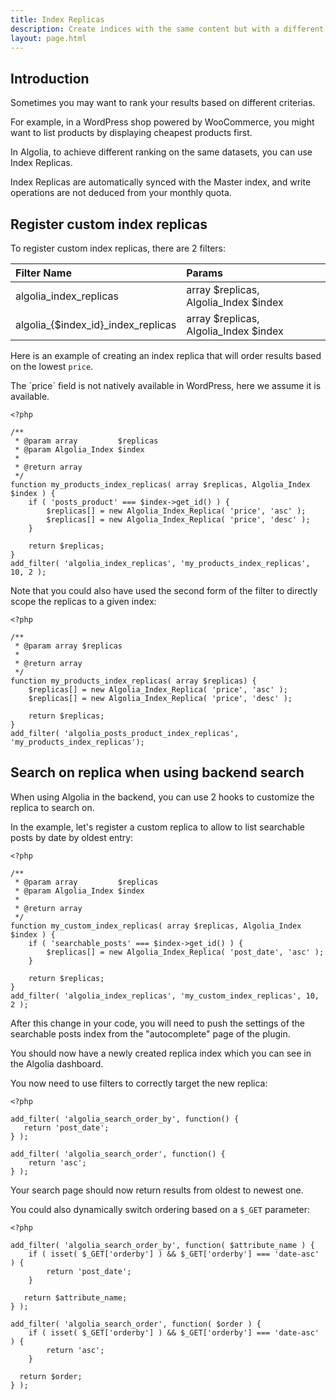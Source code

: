 ```yaml
---
title: Index Replicas
description: Create indices with the same content but with a different ranking formula.
layout: page.html
---
```


## Introduction

Sometimes you may want to rank your results based on different criterias.

For example, in a WordPress shop powered by WooCommerce, you might want to list products by displaying cheapest products first.

In Algolia, to achieve different ranking on the same datasets, you can use Index Replicas.

<div class="alert alert-info">Index Replicas are automatically synced with the Master index, and write operations are not deduced from your monthly quota.</div>

## Register custom index replicas

To register custom index replicas, there are 2 filters:

| Filter Name                         | Params                                |
|:------------------------------------|:--------------------------------------|
| algolia_index_replicas              | array $replicas, Algolia_Index $index |
| algolia\_{$index_id}_index_replicas | array $replicas, Algolia_Index $index |

Here is an example of creating an index replica that will order results based on the lowest `price`.

<div class="alert alert-warning">The `price` field is not natively available in WordPress, here we assume it is available.</div>

```
<?php

/**
 * @param array         $replicas
 * @param Algolia_Index $index
 *
 * @return array
 */
function my_products_index_replicas( array $replicas, Algolia_Index $index ) {
	if ( 'posts_product' === $index->get_id() ) {
		$replicas[] = new Algolia_Index_Replica( 'price', 'asc' );
		$replicas[] = new Algolia_Index_Replica( 'price', 'desc' );
	}

	return $replicas;
}
add_filter( 'algolia_index_replicas', 'my_products_index_replicas', 10, 2 );
```

Note that you could also have used the second form of the filter to directly scope the replicas to a given index:

```
<?php

/**
 * @param array $replicas
 *
 * @return array
 */
function my_products_index_replicas( array $replicas) {
	$replicas[] = new Algolia_Index_Replica( 'price', 'asc' );
	$replicas[] = new Algolia_Index_Replica( 'price', 'desc' );

	return $replicas;
}
add_filter( 'algolia_posts_product_index_replicas', 'my_products_index_replicas');
```

## Search on replica when using backend search

When using Algolia in the backend, you can use 2 hooks to customize the replica to search on.

In the example, let's register a custom replica to allow to list searchable posts by date by oldest entry:

```
<?php

/**
 * @param array         $replicas
 * @param Algolia_Index $index
 *
 * @return array
 */
function my_custom_index_replicas( array $replicas, Algolia_Index $index ) {
    if ( 'searchable_posts' === $index->get_id() ) {
        $replicas[] = new Algolia_Index_Replica( 'post_date', 'asc' );
    }

    return $replicas;
}
add_filter( 'algolia_index_replicas', 'my_custom_index_replicas', 10, 2 );

```

After this change in your code, you will need to push the settings of the searchable posts index from the "autocomplete"
page of the plugin.

You should now have a newly created replica index which you can see in the Algolia dashboard.

You now need to use filters to correctly target the new replica:

```
<?php

add_filter( 'algolia_search_order_by', function() {
   return 'post_date';
} );

add_filter( 'algolia_search_order', function() {
    return 'asc';
} );
```

Your search page should now return results from oldest to newest one.

You could also dynamically switch ordering based on a `$_GET` parameter:

```
<?php

add_filter( 'algolia_search_order_by', function( $attribute_name ) {
	if ( isset( $_GET['orderby'] ) && $_GET['orderby'] === 'date-asc' ) {
		return 'post_date';
	}

   return $attribute_name;
} );

add_filter( 'algolia_search_order', function( $order ) {
	if ( isset( $_GET['orderby'] ) && $_GET['orderby'] === 'date-asc' ) {
		return 'asc';
	}

  return $order;
} );
```


